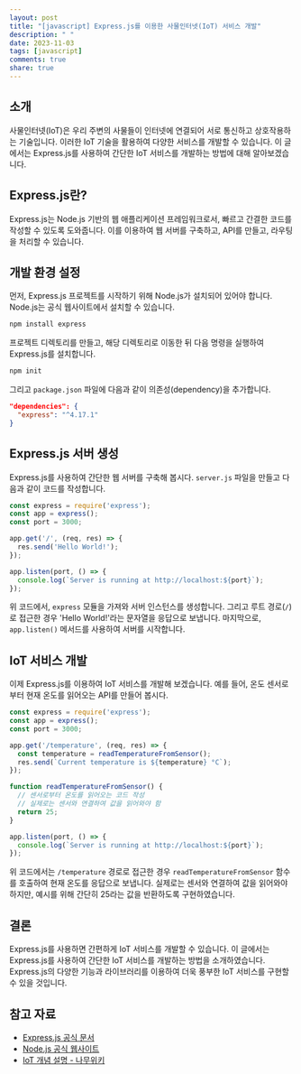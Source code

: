 ```yaml
---
layout: post
title: "[javascript] Express.js를 이용한 사물인터넷(IoT) 서비스 개발"
description: " "
date: 2023-11-03
tags: [javascript]
comments: true
share: true
---
```


## 소개

사물인터넷(IoT)은 우리 주변의 사물들이 인터넷에 연결되어 서로 통신하고 상호작용하는 기술입니다. 이러한 IoT 기술을 활용하여 다양한 서비스를 개발할 수 있습니다. 이 글에서는 Express.js를 사용하여 간단한 IoT 서비스를 개발하는 방법에 대해 알아보겠습니다.

## Express.js란?

Express.js는 Node.js 기반의 웹 애플리케이션 프레임워크로서, 빠르고 간결한 코드를 작성할 수 있도록 도와줍니다. 이를 이용하여 웹 서버를 구축하고, API를 만들고, 라우팅을 처리할 수 있습니다.

## 개발 환경 설정

먼저, Express.js 프로젝트를 시작하기 위해 Node.js가 설치되어 있어야 합니다. Node.js는 공식 웹사이트에서 설치할 수 있습니다.

```javascript
npm install express
```

프로젝트 디렉토리를 만들고, 해당 디렉토리로 이동한 뒤 다음 명령을 실행하여 Express.js를 설치합니다.

```javascript
npm init
```

그리고 `package.json` 파일에 다음과 같이 의존성(dependency)을 추가합니다.

```json
"dependencies": {
  "express": "^4.17.1"
}
```

## Express.js 서버 생성

Express.js를 사용하여 간단한 웹 서버를 구축해 봅시다. `server.js` 파일을 만들고 다음과 같이 코드를 작성합니다.

```javascript
const express = require('express');
const app = express();
const port = 3000;

app.get('/', (req, res) => {
  res.send('Hello World!');
});

app.listen(port, () => {
  console.log(`Server is running at http://localhost:${port}`);
});
```

위 코드에서, `express` 모듈을 가져와 서버 인스턴스를 생성합니다. 그리고 루트 경로(`/`)로 접근한 경우 'Hello World!'라는 문자열을 응답으로 보냅니다. 마지막으로, `app.listen()` 메서드를 사용하여 서버를 시작합니다.

## IoT 서비스 개발

이제 Express.js를 이용하여 IoT 서비스를 개발해 보겠습니다. 예를 들어, 온도 센서로부터 현재 온도를 읽어오는 API를 만들어 봅시다.

```javascript
const express = require('express');
const app = express();
const port = 3000;

app.get('/temperature', (req, res) => {
  const temperature = readTemperatureFromSensor();
  res.send(`Current temperature is ${temperature} °C`);
});

function readTemperatureFromSensor() {
  // 센서로부터 온도를 읽어오는 코드 작성
  // 실제로는 센서와 연결하여 값을 읽어와야 함
  return 25;
}

app.listen(port, () => {
  console.log(`Server is running at http://localhost:${port}`);
});
```

위 코드에서는 `/temperature` 경로로 접근한 경우 `readTemperatureFromSensor` 함수를 호출하여 현재 온도를 응답으로 보냅니다. 실제로는 센서와 연결하여 값을 읽어와야 하지만, 예시를 위해 간단히 25라는 값을 반환하도록 구현하였습니다.

## 결론

Express.js를 사용하면 간편하게 IoT 서비스를 개발할 수 있습니다. 이 글에서는 Express.js를 사용하여 간단한 IoT 서비스를 개발하는 방법을 소개하였습니다. Express.js의 다양한 기능과 라이브러리를 이용하여 더욱 풍부한 IoT 서비스를 구현할 수 있을 것입니다.

## 참고 자료

- [Express.js 공식 문서](https://expressjs.com/)
- [Node.js 공식 웹사이트](https://nodejs.org/)
- [IoT 개념 설명 - 나무위키](https://namu.wiki/w/사물인터넷)